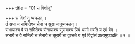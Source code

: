 +++
title = "01 स विशोनु"

+++
स विशोनु व्यचलत् ।  
तं सभा च समितिश्च सेना च सुरा चानुव्यचलन् ।  
सभायाश्च वै स समितेश्च सेनायाश्च सुरायाश्च प्रियं धामो भवति य एवं वेद ।  
सभायै च वै समित्यै च सेनायै च सुरायै चा वृश्चते य एवं विद्वांसं व्रात्यमुपवदति ॥ १ ॥
